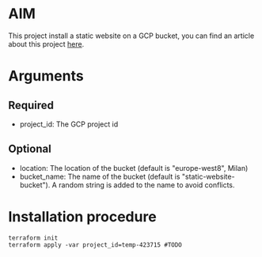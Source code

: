 # AIM
This project install a static website on a GCP bucket, you can find an article about this project [here](https://TODO/).


# Arguments

## Required
- project_id: The GCP project id 

## Optional
- location: The location of the bucket (default is "europe-west8", Milan) 
- bucket_name: The name of the bucket (default is "static-website-bucket"). A random string is added to the name to avoid conflicts.

# Installation procedure
```
terraform init
terraform apply -var project_id=temp-423715 #TODO
```